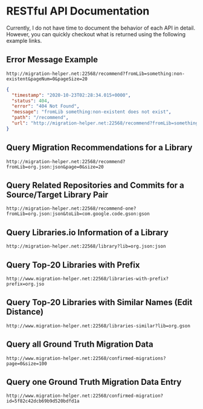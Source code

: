 # RESTful API Documentation

Currently, I do not have time to document the behavior of each API in detail. However, you can quickly checkout what is returned using the following example links.

## Error Message Example

```
http://migration-helper.net:22568/recommend?fromLib=something:non-existent&pageNum=0&pageSize=20
```
```json
{
  "timestamp": "2020-10-23T02:28:34.015+0000",
  "status": 404,
  "error": "404 Not Found",
  "message": "fromLib something:non-existent does not exist",
  "path": "/recommend",
  "url": "http://migration-helper.net:22568/recommend?fromLib=something:non-existent&page=0&size=20"
}
```


## Query Migration Recommendations for a Library

```
http://migration-helper.net:22568/recommend?fromLib=org.json:json&page=0&size=20
```

## Query Related Repositories and Commits for a Source/Target Library Pair

```
http://migration-helper.net:22568/recommend-one?fromLib=org.json:json&toLib=com.google.code.gson:gson
```

## Query Libraries.io Information of a Library

```
http://migration-helper.net:22568/library?lib=org.json:json
```

## Query Top-20 Libraries with Prefix

```
http://www.migration-helper.net:22568/libraries-with-prefix?prefix=org.jso
```

## Query Top-20 Libraries with Similar Names (Edit Distance)

```
http://www.migration-helper.net:22568/libraries-similar?lib=org.gson
```

## Query all Ground Truth Migration Data

```
http://www.migration-helper.net:22568/confirmed-migrations?page=0&size=100
```

## Query one Ground Truth Migration Data Entry

```
http://www.migration-helper.net:22568/confirmed-migration?id=5f82c42dcb69b9d520bdfd1a
```


